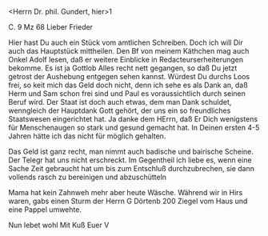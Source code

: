 <Herrn Dr. phil. Gundert, hier>1

 C. 9 Mz 68
Lieber Frieder

Hier hast Du auch ein Stück vom amtlichen Schreiben. Doch ich will Dir auch das Hauptstück mittheilen. Den Bf von meinem Käthchen mag auch Onkel Adolf lesen, daß er weitere Einblicke in Redacteurserheiterungen bekomme. 
Es ist ja Gottlob Alles recht nett gegangen, so daß Du jetzt getrost der Aushebung entgegen sehen kannst. Würdest Du durchs Loos frei, so keit mich das Geld doch nicht, denn ich sehe es als Dank an, daß Herm und Sam schon frei sind und Paul es voraussichtlich durch seinen Beruf wird. Der Staat ist doch auch etwas, dem man Dank schuldet, wenngleich der Hauptdank Gott gehört, der uns ein so freundliches Staatswesen eingerichtet hat. Ja danke dem HErrn, daß Er Dich wenigstens für Menschenaugen so stark und gesund gemacht hat. In Deinen ersten 4-5 Jahren hätte ich das nicht für möglich gehalten.

Das Geld ist ganz recht, man nimmt auch badische und bairische Scheine. 
Der Telegr hat uns nicht erschreckt. Im Gegentheil ich liebe es, wenn eine Sache Zeit gebraucht hat um bis zum Entschluß durchzubrechen, sie dann vollends rasch zu bereinigen und abzuschütteln

Mama hat kein Zahnweh mehr aber heute Wäsche. Während wir in Hirs waren, gabs einen Sturm der Herrn G Dörtenb 200 Ziegel vom Haus und eine Pappel umwehte.

 Nun lebet wohl
 Mit Kuß Euer
 V
